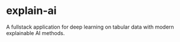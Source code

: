 # explain-ai
A fullstack application for deep learning on tabular data with modern explainable AI methods.
